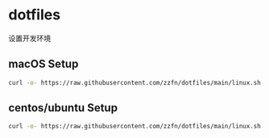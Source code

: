 # dotfiles
设置开发环境

## macOS Setup
```bash
curl -o- https://raw.githubusercontent.com/zzfn/dotfiles/main/linux.sh | zsh
```

## centos/ubuntu Setup
```bash
curl -o- https://raw.githubusercontent.com/zzfn/dotfiles/main/linux.sh | bash
```

